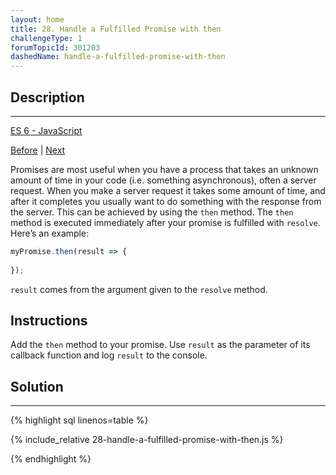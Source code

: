 ```yaml
---
layout: home 
title: 28. Handle a Fulfilled Promise with then
challengeType: 1
forumTopicId: 301203
dashedName: handle-a-fulfilled-promise-with-then
---
```


<div class="row">
<div class="columnStmt" markdown="1">

## Description
------

[ES 6 -  JavaScript](./README.md) 

[Before](./27-complete-a-promise-with-resolve-and-reject.md)  | [Next](./29-handle-a-rejected-promise-with-catch.md)

Promises are most useful when you have a process that takes an unknown amount of time in your code (i.e. something asynchronous), often a server request. When you make a server request it takes some amount of time, and after it completes you usually want to do something with the response from the server. This can be achieved by using the `then` method. The `then` method is executed immediately after your promise is fulfilled with `resolve`. Here’s an example:

```js
myPromise.then(result => {
  
});
```

`result` comes from the argument given to the `resolve` method.

##  Instructions

Add the `then` method to your promise. Use `result` as the parameter of its callback function and log `result` to the console.

</div>
<div class="columnSol" markdown="1">

## Solution
------

{% highlight sql linenos=table %}

{% include_relative 28-handle-a-fulfilled-promise-with-then.js %}

{% endhighlight %}

</div>
</div>

